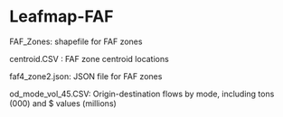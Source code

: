 # Leafmap-FAF

FAF_Zones: shapefile for FAF zones

centroid.CSV : FAF zone centroid locations

faf4_zone2.json: JSON file for FAF zones

od_mode_vol_45.CSV: Origin-destination flows by mode, including tons (000) and $ values (millions)

